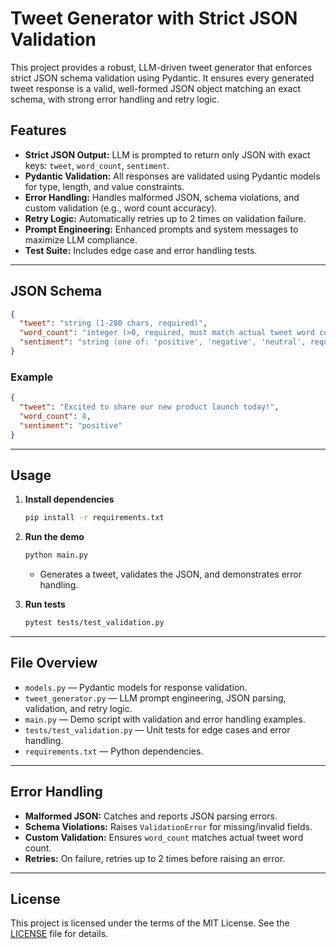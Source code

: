 # Tweet Generator with Strict JSON Validation

This project provides a robust, LLM-driven tweet generator that enforces strict JSON schema validation using Pydantic. It ensures every generated tweet response is a valid, well-formed JSON object matching an exact schema, with strong error handling and retry logic.

## Features

- **Strict JSON Output:** LLM is prompted to return only JSON with exact keys: `tweet`, `word_count`, `sentiment`.
- **Pydantic Validation:** All responses are validated using Pydantic models for type, length, and value constraints.
- **Error Handling:** Handles malformed JSON, schema violations, and custom validation (e.g., word count accuracy).
- **Retry Logic:** Automatically retries up to 2 times on validation failure.
- **Prompt Engineering:** Enhanced prompts and system messages to maximize LLM compliance.
- **Test Suite:** Includes edge case and error handling tests.

---

## JSON Schema

```json
{
  "tweet": "string (1-280 chars, required)",
  "word_count": "integer (>0, required, must match actual tweet word count)",
  "sentiment": "string (one of: 'positive', 'negative', 'neutral', required)"
}
```

### Example

```json
{
  "tweet": "Excited to share our new product launch today!",
  "word_count": 8,
  "sentiment": "positive"
}
```

---

## Usage

1. **Install dependencies**
   ```bash
   pip install -r requirements.txt
   ```

2. **Run the demo**
   ```bash
   python main.py
   ```
   - Generates a tweet, validates the JSON, and demonstrates error handling.

3. **Run tests**
   ```bash
   pytest tests/test_validation.py
   ```

---

## File Overview

- `models.py` — Pydantic models for response validation.
- `tweet_generator.py` — LLM prompt engineering, JSON parsing, validation, and retry logic.
- `main.py` — Demo script with validation and error handling examples.
- `tests/test_validation.py` — Unit tests for edge cases and error handling.
- `requirements.txt` — Python dependencies.

---

## Error Handling

- **Malformed JSON:** Catches and reports JSON parsing errors.
- **Schema Violations:** Raises `ValidationError` for missing/invalid fields.
- **Custom Validation:** Ensures `word_count` matches actual tweet word count.
- **Retries:** On failure, retries up to 2 times before raising an error.

---

## License

This project is licensed under the terms of the MIT License. See the [LICENSE](LICENSE) file for details.

